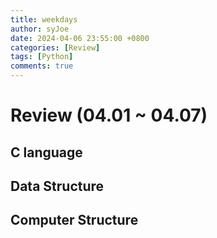 ```yaml
---
title: weekdays
author: syJoe
date: 2024-04-06 23:55:00 +0800
categories: [Review]
tags: [Python]
comments: true
---
```


# Review (04.01 ~ 04.07)


## C language

## Data Structure

## Computer Structure

